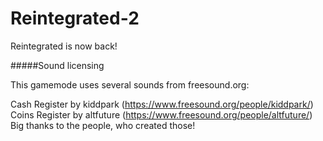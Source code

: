 # Reintegrated-2
Reintegrated is now back!

#####Sound licensing

This gamemode uses several sounds from freesound.org:

Cash Register by kiddpark (https://www.freesound.org/people/kiddpark/)
Coins Register by altfuture (https://www.freesound.org/people/altfuture/)
Big thanks to the people, who created those!